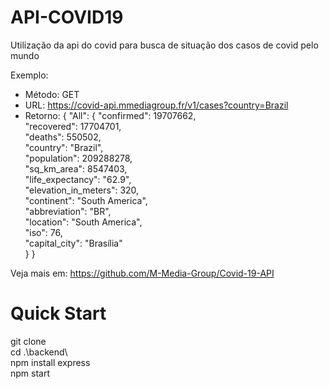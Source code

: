 # API-COVID19
Utilização da api do covid para busca de situação dos casos de covid pelo mundo

Exemplo: 
- Método: GET  
- URL: https://covid-api.mmediagroup.fr/v1/cases?country=Brazil 
- Retorno: { "All": 
            { 		"confirmed": 19707662, 		
                  "recovered": 17704701, 		
                  "deaths": 550502, 		
                  "country": "Brazil", 		
                  "population": 209288278, 		
                  "sq_km_area": 8547403, 		
                  "life_expectancy": "62.9", 		
                  "elevation_in_meters": 320, 		
                  "continent": "South America", 		
                  "abbreviation": "BR", 		
                  "location": "South America", 		
                  "iso": 76, 		
                  "capital_city": "Brasília" 	
               } 
           } 

Veja mais em: https://github.com/M-Media-Group/Covid-19-API  
# Quick Start 

git clone <br>
cd .\backend\ <br>
npm install express<br>
npm start<br>



